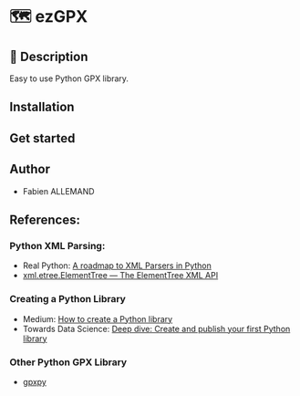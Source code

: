 # 🗺️ ezGPX

## 🔎 Description
Easy to use Python GPX library.

## Installation

## Get started


## Author
- Fabien ALLEMAND

## References:

### Python XML Parsing:
- Real Python: [A roadmap to XML Parsers in Python](https://realpython.com/python-xml-parser/#learn-about-xml-parsers-in-pythons-standard-library)
- [xml.etree.ElementTree — The ElementTree XML API](https://docs.python.org/3/library/xml.etree.elementtree.html)
<!-- - https://python.doctor/page-xml-python-xpath -->

### Creating a Python Library
- Medium: [How to create a Python library](https://medium.com/analytics-vidhya/how-to-create-a-python-library-7d5aea80cc3f)
- Towards Data Science: [Deep dive: Create and publish your first Python library](https://towardsdatascience.com/deep-dive-create-and-publish-your-first-python-library-f7f618719e14)

### Other Python GPX Library
- [gpxpy](https://github.com/tkrajina/gpxpy)